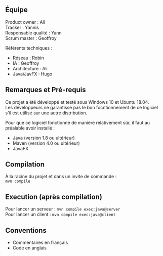 ## Équipe

Product owner : Ali  
Tracker : Yannis  
Responsable qualité : Yann  
Scrum master : Geoffroy  
  
Référents techniques :
- Réseau : Robin
- IA : Geoffroy
- Architecture : Ali
- Java/JavFX : Hugo

## Remarques et Pré-requis
Ce projet a été développé et testé sous Windows 10 et Ubuntu 18.04.  
Les développeurs ne garantisse pas le bon focntionnement de ce logiciel s'il est utilisé sur une autre distribution.  
  
Pour que ce logiciel fonctionne de manière relativement sûr, il faut au préalable avoir installé : 
- Java  (version 1.8 ou ultérieur)
- Maven (version 4.0 ou ultérieur)
- JavaFX


## Compilation

À la racine du projet et dans un invite de commande :  
`mvn compile`

## Execution (après compilation)

Pour lancer un serveur : 
`mvn compile exec:java@server`  
Pour lancer un client :
`mvn compile exec:java@client  `

## Conventions

- Commentaires en français
- Code en anglais
